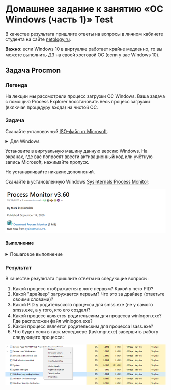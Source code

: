 # Домашнее задание к занятию «ОС Windows (часть 1)» Test

В качестве результата пришлите ответы на вопросы в личном кабинете студента на сайте [netology.ru](https://netology.ru).

**Важно**: если Windows 10 в виртуалке работает крайне медленно, то вы можете выполнить ДЗ на своей хостовой ОС (если у вас Windows 10).

## Задача Procmon

### Легенда

На лекции мы рассмотрели процесс загрузки ОС Windows. Ваша задача с помощью Process Explorer восстановить весь процесс загрузки (включая процедуру входа) на чистой ОС.

### Задача

Скачайте установочный [ISO-файл от Microsoft](https://www.microsoft.com/en-us/evalcenter/evaluate-windows-10-enterprise).

<details>
<summary>Для Windows</summary>

##### Шаг 1. Перейдите [по ссылке](https://www.microsoft.com/ru-ru/software-download/windows10ISO) и скачайте средство создания носителя

![](pic/win01.png)

##### Шаг 2. Запустите скачанный файл

![](pic/win02.png)

##### Шаг 3. Согласитесь с условиями лицензии

![](pic/win03.png)

##### Шаг 4. Выберите опцию Create Installation Media for another PC

![](pic/win04.png)

##### Шаг 5. Оставьте рекомендуемые параметры для языка, архитектуры и редакции

![](pic/win05.png)

##### Шаг 6. Выберите ISO file в качестве media

![](pic/win06.png)

##### Шаг 7. Выберите каталог для сохранения ISO файла

![](pic/win07.png)

##### Шаг 8. Дождитесь завершения загрузки

![](pic/win08.png)

##### Шаг 9. Используйте полученный ISO для установки ОС в виртуальной машине

![](pic/win09.png)

</details>

Установите в виртуальную машину данную версию Windows. На экранах, где вас попросят ввести активационный код или учётную запись Microsoft, нажимайте пропуск.

Не устанавливайте никаких дополнений.

Скачайте в установленную Windows [Sysinternals Process Monitor](https://docs.microsoft.com/en-us/sysinternals/downloads/procmon):

![](pic/procmon.png)

#### Выполнение

<details>
<summary>Пошаговое выполнение</summary>

##### Шаг 1. Скачайте и распакуйте архив

#### Шаг 2. Запустите файл Procmon.exe:

![](pic/step02.png)

#### Шаг 3. Предоставьте права на выполнение приложению:

![](pic/step03.png)

#### Шаг 4. Зайдите в меню `Options` и выберите опцию `Enable Boot Loggin`:

![](pic/step04.png)

#### Шаг 5. Не включайте Thread Profiling Events:

![](pic/step05.png)

#### Шаг 6. Перезагрузите виртуальную машину:

![](pic/step06.png)

#### Шаг 7. Снова запустите файл Procmon.exe:

![](pic/step07.png)

#### Шаг 8. Согласитесь с сохранением лога (журнала) загрузки:

![](pic/step08.png)

#### Шаг 9. Сохраните лог в предлагаемом расположении:

![](pic/step09.png)

#### Шаг 10. Зайдите в меню `Filter` и выберите опцию `Enable Advanced Output`:

![](pic/step10.png)

#### Шаг 11. Кликните правой кнопкой мыши на строке заголовков колонок и выберите `Select Columns`:

![](pic/step11.png)

#### Шаг 12. Установите флажок напротив `Parent PID` (это идентификатор родительского процесса, создавшего текущий)

![](pic/step12.png)

#### Шаг 13. Двигаясь по лог-файлу ответьте на вопросы из задания

**Важно**: `Ctrl + F` работает для поиска

</details>

### Результат

В качестве результата пришлите ответы на следующие вопросы:
1. Какой процесс отображается в логе первым? Какой у него PID?
1. Какой "драйвер" загружается первым? Что это за драйвер (ответьте своими словами)?
1. Какой PID у родительского процесса для smss.exe (не у самого smss.exe, а у того, кто его создал)?
1. Какой процесс является родительским для процесса winlogon.exe? Где расположен файл winlogon.exe? 
1. Какой процесс является родительским для процесса lsass.exe?
1. Что будет если в таск менеджере (taskmgr.exe) завершить работу следующего процесса:

![](pic/taskmgr.png)
